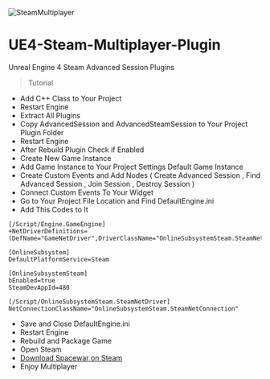 ![SteamMultiplayer](https://cdn.discordapp.com/attachments/943100967199571988/959473877266886706/unknown.png)
# UE4-Steam-Multiplayer-Plugin
Unreal Engine 4 Steam Advanced Session Plugins

> Tutorial
- Add C++ Class to Your Project
- Restart Engine
- Extract All Plugins
- Copy AdvancedSession and AdvancedSteamSession to Your Project Plugin Folder
- Restart Engine
- After Rebuild Plugin Check if Enabled
- Create New Game Instance
- Add Game Instance to Your Project Settings Default Game Instance
- Create Custom Events and Add Nodes ( Create Advanced Session , Find Advanced Session , Join Session , Destroy Session )
- Connect Custom Events To Your Widget
- Go to Your Project File Location and Find DefaultEngine.ini
- Add This Codes to It
```
[/Script/Engine.GameEngine]
+NetDriverDefinitions=(DefName="GameNetDriver",DriverClassName="OnlineSubsystemSteam.SteamNetDriver",DriverClassNameFallback="OnlineSubsystemUtils.IpNetDriver")

[OnlineSubsystem]
DefaultPlatformService=Steam

[OnlineSubsystemSteam]
bEnabled=true
SteamDevAppId=480

[/Script/OnlineSubsystemSteam.SteamNetDriver]
NetConnectionClassName="OnlineSubsystemSteam.SteamNetConnection"

```
- Save and Close DefaultEngine.ini
- Restart Engine
- Rebuild and Package Game
- Open Steam
- [Download Spacewar on Steam](steam://install/480)
- Enjoy Multiplayer
